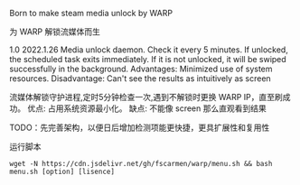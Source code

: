 Born to make steam media unlock by WARP

为 WARP 解锁流媒体而生

1.0 2022.1.26 Media unlock daemon. Check it every 5 minutes. If unlocked, the scheduled task exits immediately. If it is not unlocked, it will be swiped successfully in the background. Advantages: Minimized use of system resources. Disadvantage: Can't see the results as intuitively as screen

流媒体解锁守护进程,定时5分钟检查一次,遇到不解锁时更换 WARP IP，直至刷成功。 优点: 占用系统资源最小化。 缺点: 不能像 screen 那么直观看到结果


TODO：先完善架构，以便日后增加检测项能更快捷，更具扩展性和复用性

运行脚本

```
wget -N https://cdn.jsdelivr.net/gh/fscarmen/warp/menu.sh && bash menu.sh [option] [lisence]
```
